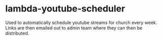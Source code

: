 # lambda-youtube-scheduler

Used to automatically schedule youtube streams for church every week.
Links are then emailed out to admin team where they can then be distributed.
